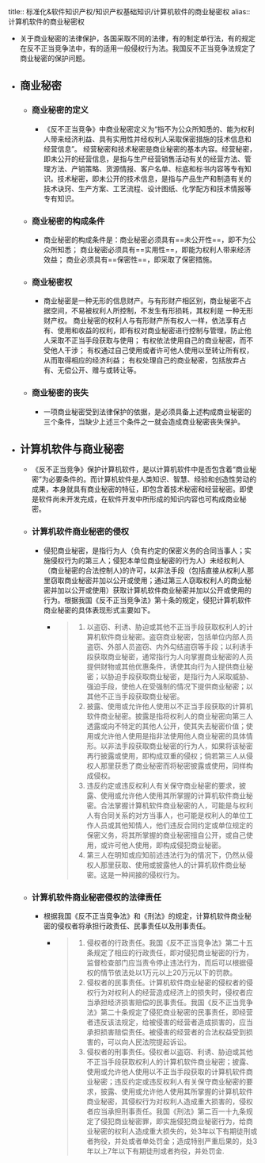 title:: 标准化&软件知识产权/知识产权基础知识/计算机软件的商业秘密权
alias:: 计算机软件的商业秘密权

- 关于商业秘密的法律保护，各国采取不同的法律，有的制定单行法，有的规定在反不正当竞争法中，有的适用一般侵权行为法。我国反不正当竞争法规定了商业秘密的保护问题。
- ## 商业秘密
	- ### 商业秘密的定义
		- 《反不正当竞争》中商业秘密定义为“指不为公众所知悉的、能为权利人带来经济利益、具有实用性并经权利人采取保密措施的技术信息和经营信息”。
		  经营秘密和技术秘密是商业秘密的基本内容。经营秘密，即未公开的经营信息，是指与生产经营销售活动有关的经营方法、管理方法、产销策略、货源情报、客户名单、标底和标书内容等专有知识。技术秘密，即未公开的技术信息，是指与产品生产和制造有关的技术诀窍、生产方案、工艺流程、设计图纸、化学配方和技术情报等专有知识。
	- ### 商业秘密的构成条件
		- 商业秘密的构成条件是：商业秘密必须具有==未公开性==，即不为公众所知悉；
		  商业秘密必须具有==实用性==，即能为权利人带来经济效益；
		  商业必须具有==保密性==，即采取了保密措施。
	- ### 商业秘密权
		- 商业秘密是一种无形的信息财产。与有形财产相区别，商业秘密不占据空间，不易被权利人所控制，不发生有形损耗，其权利是 一种无形财产权。
		  商业秘密的权利人与有形财产所有权人一样，依法享有占有、使用和收益的权利，即有权对商业秘密进行控制与管理，防止他人采取不正当手段获取与使用；
		  有权依法使用自己的商业秘密，而不受他人干涉；
		  有权通过自己使用或者许可他人使用以至转让所有权，从而取得相应的经济利益；
		  有权处理自己的商业秘密，包括放弃占有、无偿公开、赠与或转让等。
	- ### 商业秘密的丧失
		- 一项商业秘密受到法律保护的依据，是必须具备上述构成商业秘密的三个条件，当缺少上述三个条件之一就会造成商业秘密丧失保护。
- ## 计算机软件与商业秘密
	- 《反不正当竞争》保护计算机软件，是以计算机软件中是否包含着“商业秘密”为必要条件的。而计算机软件是人类知识、智慧、经验和创造性劳动的成果，本身就具有商业秘密的特征，即包含着技术秘密和经营秘密。即使是软件尚未开发完成，在软件开发中所形成的知识内容也可构成商业秘密。
	- ### 计算机软件商业秘密的侵权
		- 侵犯商业秘密，是指行为人（负有约定的保密义务的合同当事人；实施侵权行为的第三人；侵犯本单位商业秘密的行为人）未经权利人（商业秘密的合法控制人)的许可，以非法手段（包括直接从权利人那里窃取商业秘密并加以公开或使用；通过第三人窃取权利人的商业秘密并加以公开或使用）获取计算机软件商业秘密并加以公开或使用的行为。根据我国《反不正当竞争法》第十条的规定，侵犯计算机软件商业秘密的具体表现形式主要如下。
			- > 1. 以盗窃、利诱、胁迫或其他不正当手段获取权利人的计算机软件商业秘密。盗窃商业秘密，包括单位内部人员盗窃、外部人员盗窃、内外勾结盗窃等手段；以利诱手段获取商业秘密，通常指行为人向掌握商业秘密的人员提供财物或其他优惠条件，诱使其向行为人提供商业秘密；以胁迫手段获取商业秘密，是指行为人采取威胁、强迫手段，使他人在受强制的情况下提供商业秘密；以其他不正当手段获取商业秘密。
			  > 2. 披露、使用或允许他人使用以不正当手段获取的计算机软件商业秘密。披露是指将权利人的商业秘密向第三人透露或向不特定的其他人公开，使其失去秘密价值；使用或允许他人使用是指非法使用他人商业秘密的具体情形。以非法手段获取商业秘密的行为人，如果将该秘密再行披露或使用，即构成双重的侵权；倘若第三人从侵权人那里获悉了商业秘密而将秘密披露或使用，同样构成侵权。
			  > 3. 违反约定或违反权利人有关保守商业秘密的要求，披露、使用或允许他人使用其所掌握的计算机软件商业秘密。合法掌握计算机软件商业秘密的人，可能是与权利人有合同关系的对方当事人，也可能是权利人的单位工作人员或其他知情人，他们违反合同约定或单位规定的保密义务，将其所掌握的商业秘密擅自公开，或自己使用，或许可他人使用，即构成侵犯商业秘密。
			  > 4. 第三人在明知或应知前述违法行为的情况下，仍然从侵权人那里获取、使用或披露他人的计算机软件商业秘密。这是一种间接的侵权行为。
	- ### 计算机软件商业秘密侵权的法律责任
		- 根据我国《反不正当竞争法》和《刑法》的规定，计算机软件商业秘密的侵权者将承担行政责任、民事责任以及刑事责任。
			- > 1. 侵权者的行政责任。我国《反不正当竞争法》第二十五条规定了相应的行政责任，即对侵犯商业秘密的行为，监督检查部门应当责令停止违法行为，而后可以根据侵权的情节依法处以1万元以上20万元以下的罚款。
			  > 2. 侵权者的民事责任。计算机软件商业秘密的侵权者的侵权行为对权利人的经营造成经济上的损失时，侵权者应当承担经济损害赔偿的民事责任。我国《反不正当竞争法》第二十条规定了侵犯商业秘密的民事责任，即经营者违反该法规定，给被侵害的经营者造成损害的，应当承担损害赔偿责任。被侵害的经营者的合法权益受到损害的，可以向人民法院提起诉讼。
			  > 3. 侵权者的刑事责任。侵权者以盗窃、利诱、胁迫或其他不正当手段获取权利人的计算机软件商业秘密；披露、使用或允许他人使用以不正当手段获取的计算机软件商业秘密；违反约定或违反权利人有关保守商业秘密的要求，披露、使用或允许他人使用其所掌握的计算机软件商业秘密，其侵权行为对权利人造成重大损害的，侵权者应当承担刑事责任。我国《刑法》第二百一十九条规定了侵犯商业秘密罪，即实施侵犯商业秘密行为，给商业秘密的权利人造成重大损失的，处3年以下有期徒刑或者拘役，并处或者单处罚金；造成特别严重后果的，处3年以上7年以下有期徒刑或者拘役，并处罚金.